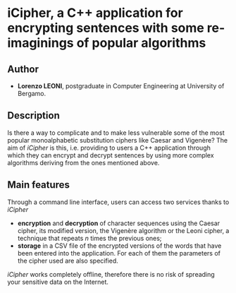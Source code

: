# iCipher, a C++ application for encrypting sentences with some re-imaginings of popular algorithms

## Author ##
+ **Lorenzo LEONI**, postgraduate in Computer Engineering at University of Bergamo.

## Description ##
Is there a way to complicate and to make less vulnerable some of the most popular monoalphabetic substitution ciphers like Caesar and Vigenère? The aim of *iCipher* is this, i.e. providing to users a C++ application through which they can encrypt and decrypt sentences by using more complex algorithms deriving from the ones mentioned above.

## Main features ##
Through a command line interface, users can access two services thanks to *iCipher*
+ **encryption** and **decryption** of character sequences using the Caesar cipher, its modified version, the Vigenère algorithm or the Leoni cipher, a technique that repeats *n* times the previous ones;
+ **storage** in a CSV file of the encrypted versions of the words that have been entered into the application. For each of them the parameters of the cipher used are also specified.

*iCipher* works completely offline, therefore there is no risk of spreading your sensitive data on the Internet.


